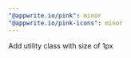 ```yaml
---
"@appwrite.io/pink": minor
"@appwrite.io/pink-icons": minor
---
```


Add utility class with size of 1px
